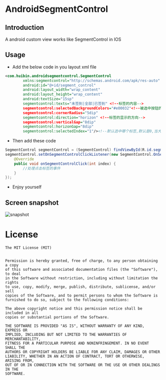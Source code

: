 # AndroidSegmentControl

## Introduction
A android custom view works like SegmentControl in IOS

## Usage

* Add the below code in you layout xml file
``` XML
<com.huibin.androidsegmentcontrol.SegmentControl
        xmlns:segmentcontrol="http://schemas.android.com/apk/res-auto"
        android:id="@+id/segment_control"
        android:layout_width="wrap_content"
        android:layout_height="wrap_content"
        android:textSize="15sp"
        segmentcontrol:texts="未签到|全部|已签到" <!--标签的内容-->
        segmentcontrol:selectedBackgroundColors="#e00032"<!--被选中按钮的背景-->
        segmentcontrol:cornerRadius="5dip"
        segmentcontrol:direction="horizon" <!--标签的显示的方向-->
        segmentcontrol:verticalGap="8dip"
        segmentcontrol:horizonGap="8dip"
        segmentcontrol:selectedIndex="1"/><!--默认选中哪个标签,默认是0,当大于标签的个数就默认选中为最后一个标签-->
```
* Then add these code

``` Java
SegmentControl segmentControl = (SegmentControl) findViewById(R.id.segment_control);
segmentControl.setOnSegmentControlClickListener(new SegmentControl.OnSegmentControlClickListener() {
    @Override 
    public void onSegmentControlClick(int index) {
        //处理点击标签的事件
    } 
}); 
```
* Enjoy yourself

## Screen snapshot
![snapshot](https://github.com/liuhuibin/AndroidSegmentControl/blob/master/.raw/snapshot.jpg)

License
============

    The MIT License (MIT)


    Permission is hereby granted, free of charge, to any person obtaining a copy
    of this software and associated documentation files (the "Software"), to deal
    in the Software without restriction, including without limitation the rights
    to use, copy, modify, merge, publish, distribute, sublicense, and/or sell
    copies of the Software, and to permit persons to whom the Software is
    furnished to do so, subject to the following conditions:

    The above copyright notice and this permission notice shall be included in all
    copies or substantial portions of the Software.

    THE SOFTWARE IS PROVIDED "AS IS", WITHOUT WARRANTY OF ANY KIND, EXPRESS OR
    IMPLIED, INCLUDING BUT NOT LIMITED TO THE WARRANTIES OF MERCHANTABILITY,
    FITNESS FOR A PARTICULAR PURPOSE AND NONINFRINGEMENT. IN NO EVENT SHALL THE
    AUTHORS OR COPYRIGHT HOLDERS BE LIABLE FOR ANY CLAIM, DAMAGES OR OTHER
    LIABILITY, WHETHER IN AN ACTION OF CONTRACT, TORT OR OTHERWISE, ARISING FROM,
    OUT OF OR IN CONNECTION WITH THE SOFTWARE OR THE USE OR OTHER DEALINGS IN THE
    SOFTWARE.
